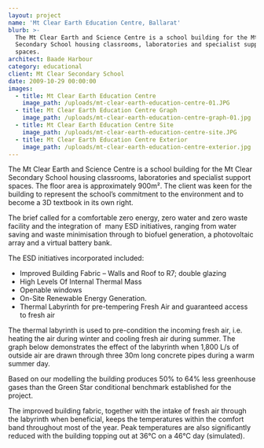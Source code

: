 ```yaml
---
layout: project
name: 'Mt Clear Earth Education Centre, Ballarat'
blurb: >-
  The Mt Clear Earth and Science Centre is a school building for the Mt Clear
  Secondary School housing classrooms, laboratories and specialist support
  spaces.
architect: Baade Harbour
category: educational
client: Mt Clear Secondary School
date: 2009-10-29 00:00:00
images:
  - title: Mt Clear Earth Education Centre
    image_path: /uploads/mt-clear-earth-education-centre-01.JPG
  - title: Mt Clear Earth Education Centre Graph
    image_path: /uploads/mt-clear-earth-education-centre-graph-01.jpg
  - title: Mt Clear Earth Education Centre Site
    image_path: /uploads/mt-clear-earth-education-centre-site.JPG
  - title: Mt Clear Earth Education Centre Exterior
    image_path: /uploads/mt-clear-earth-education-centre-exterior.jpg
---
```



The Mt Clear Earth and Science Centre is a school building for the Mt Clear Secondary School housing classrooms, laboratories and specialist support spaces. The floor area is approximately 900m². The client was keen for the building to represent the school’s commitment to the environment and to become a 3D textbook in its own right.

The brief called for a comfortable zero energy, zero water and zero waste facility and the integration of  many ESD initiatives, ranging from water saving and waste minimisation through to biofuel generation, a photovoltaic array and a virtual battery bank.

The ESD initiatives incorporated included:

* Improved Building Fabric – Walls and Roof to R7; double glazing
* High Levels Of Internal Thermal Mass
* Openable windows
* On-Site Renewable Energy Generation.
* Thermal Labyrinth for pre-tempering Fresh Air and guaranteed access to fresh air

The thermal labyrinth is used to pre-condition the incoming fresh air, i.e. heating the air during winter and cooling fresh air during summer. The graph below demonstrates the effect of the labyrinth when 1,800 L/s of outside air are drawn through three 30m long concrete pipes during a warm summer day.

Based on our modelling the building produces 50% to 64% less greenhouse gases than the Green Star conditional benchmark established for the project.

The improved building fabric, together with the intake of fresh air through the labyrinth when beneficial, keeps the temperatures within the comfort band throughout most of the year. Peak temperatures are also significantly reduced with the building topping out at 36°C on a 46°C day (simulated).